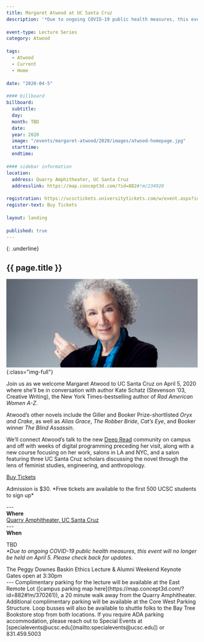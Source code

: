 ```yaml
---
title: Margaret Atwood at UC Santa Cruz
description: '*Due to ongoing COVID-19 public health measures, this event will no longer be held on April 5. Please check back for updates.'

event-type: Lecture Series
category: Atwood

tags:
  - Atwood
  - Current
  - Home

date: "2020-04-5"

#### billboard
billboard:
  subtitle: 
  day: 
  month: TBD
  date: 
  year: 2020
  image: "/events/margaret-atwood/2020/images/atwood-homepage.jpg"
  starttime: 
  endtime: 

#### sidebar information
location:
  address: Quarry Amphitheater, UC Santa Cruz
  addresslink: https://map.concept3d.com/?id=882#!m/234920

registration: https://ucsctickets.universitytickets.com/w/event.aspx?id=1467
register-text: Buy Tickets

layout: landing

published: true
---
```


{: .underline}
## {{ page.title }}

![Margaret Atwood](images/atwood-banner.jpg){:class="img-full"}

Join us as we welcome Margaret Atwood to UC Santa Cruz on April 5, 2020 where she’ll be in conversation with author Kate Schatz (Stevenson ‘03, Creative Writing), the New York Times-bestselling author of *Rad American Women A-Z*.

Atwood’s other novels include the Giller and Booker Prize-shortlisted *Oryx and Crake*, as well as *Alias Grace*, *The Robber Bride*, *Cat’s Eye*, and Booker winner *The Blind Assassin*. 

We’ll connect Atwood’s talk to the new [Deep Read](https://thi.ucsc.edu/deepread/) community on campus and off with weeks of digital programming preceding her visit, along with a new course focusing on her work, salons in LA and NYC, and a salon featuring three UC Santa Cruz scholars discussing the novel through the lens of feminist studies, engineering, and anthropology.

<section class="content-centered">
  <div class="grid-container large">
    <p><a class="button primary" href="https://ucsctickets.universitytickets.com/w/event.aspx?id=1467">Buy Tickets</a></p>
    <p>Admission is $30. *Free tickets are available to the first 500 UCSC students to sign up*</p>
  </div>
</section>
---
<div class="content-centered">
<strong>Where</strong><br />
<a href="https://map.concept3d.com/?id=882#!m/234920">Quarry Amphitheater, UC Santa Cruz</a>
</div>
---
<div class="content-centered">
<strong>When</strong><br/>
<p>TBD<br/>
<em class="small">*Due to ongoing COVID-19 public health measures, this event will no longer be held on April 5. Please check back for updates.</em></p>
The Peggy Downes Baskin Ethics Lecture & Alumni Weekend Keynote<br/>
Gates open at 3:30pm
</div>
---
Complimentary parking for the lecture will be available at the East Remote Lot ([campus parking map here](https://map.concept3d.com/?id=882#!m/370261)), a 20 minute walk away from the Quarry Amphitheater. Additional complimentary parking will be available at the Core West Parking Structure. Loop busses will also be available to shuttle folks to the Bay Tree Bookstore stop from both locations. If you require ADA parking accommodation, please reach out to Special Events at [specialevents@ucsc.edu](mailto:specialevents@ucsc.edu]) or 831.459.5003
